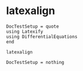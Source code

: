 
# latexalign

```@meta
DocTestSetup = quote
using Latexify
using DifferentialEquations
end
```

```@docs
latexalign
```

```@meta
DocTestSetup = nothing
```
